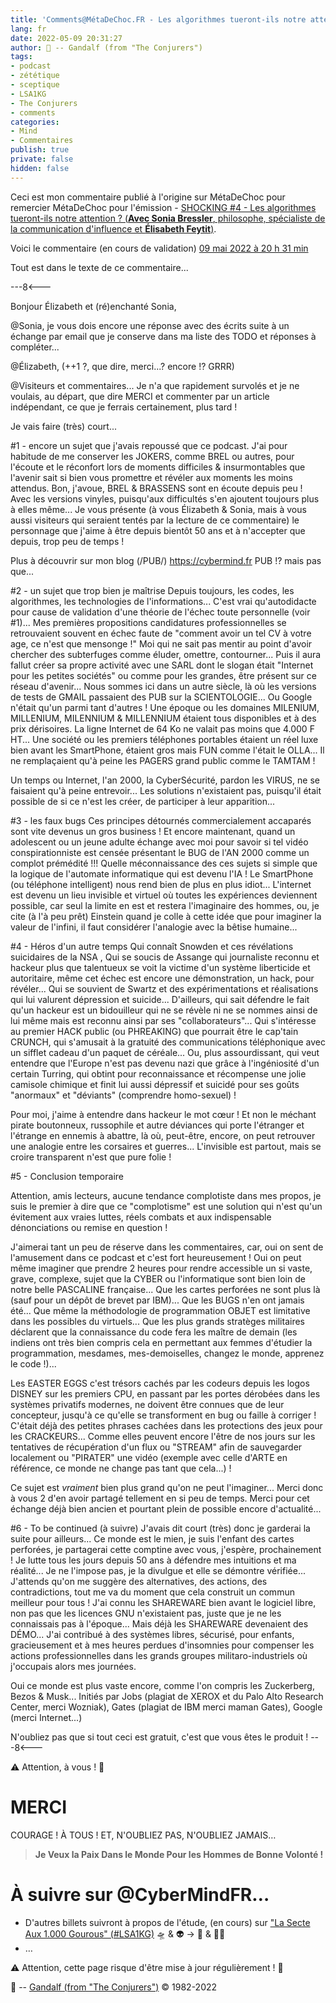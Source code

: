 ```yaml
---
title: 'Comments@MétaDeChoc.FR - Les algorithmes tueront-ils notre attention ?'
lang: fr
date: 2022-05-09 20:31:27
author: 🧙 -- Gandalf (from "The Conjurers")
tags:
- podcast
- zététique
- sceptique
- LSA1KG
- The Conjurers
- comments
categories:
- Mind
- Commentaires
publish: true
private: false
hidden: false
---
```


Ceci est mon commentaire publié à l'origine sur MétaDeChoc pour remercier MétaDeChoc pour l'émission - [SHOCKING #4 - Les algorithmes tueront-ils notre attention ? (**Avec Sonia Bressler**, philosophe, spécialiste de la communication d'influence et **Élisabeth Feytit**)](https://metadechoc.fr/podcast/les-algorithmes-tueront-ils-notre-attention/).

Voici le commentaire (en cours de validation) [09 mai 2022 à 20 h 31 min](https://metadechoc.fr/podcast/les-algorithmes-tueront-ils-notre-attention/#comment-1212)

Tout est dans le texte de ce commentaire...

<!-- more -->

---8<---

Bonjour Élizabeth et (ré)enchanté Sonia,

@Sonia, je vous dois encore une réponse avec des écrits suite à un échange par email que je conserve dans ma liste des TODO et réponses à compléter...

@Élizabeth, (++1 ?, que dire, merci...? encore !? GRRR)

@Visiteurs et commentaires...
Je n'a que rapidement survolés et je ne voulais, au départ, que dire MERCI et commenter par un article indépendant, ce que je ferrais certainement, plus tard !

Je vais faire (très) court...

#1 - encore un sujet que j'avais repoussé que ce podcast.
J'ai pour habitude de me conserver les JOKERS, comme BREL ou autres, pour l'écoute et le réconfort lors de moments difficiles & insurmontables que l'avenir sait si bien vous promettre et révéler aux moments les moins attendus.
Bon, j'avoue, BREL & BRASSENS sont en écoute depuis peu !
Avec les versions vinyles, puisqu'aux difficultés s'en ajoutent toujours plus à elles même...
Je vous présente (à vous Élizabeth & Sonia, mais à vous aussi visiteurs qui seraient tentés par la lecture de ce commentaire) le personnage que j'aime à être depuis bientôt 50 ans et à n'accepter que depuis, trop peu de temps !

Plus à découvrir sur mon blog (/PUB/) https://cybermind.fr
PUB !?
mais pas que...

#2 - un sujet que trop bien je maîtrise
Depuis toujours, les codes, les algorithmes, les technologies de l'informations...
C'est vrai qu'autodidacte pour cause de validation d'une théorie de l'échec toute personnelle (voir #1)...
Mes premières propositions candidatures professionnelles se retrouvaient souvent en échec faute de "comment avoir un tel CV à votre age, ce n'est que mensonge !"
Moi qui ne sait pas mentir au point d'avoir chercher des subterfuges comme éluder, omettre, contourner...
Puis il aura fallut créer sa propre activité avec une SARL dont le slogan était "Internet pour les petites sociétés" ou comme pour les grandes, être présent sur ce réseau d'avenir...
Nous sommes ici dans un autre siècle, là où les versions de tests de GMAIL passaient des PUB sur la SCIENTOLOGIE...
Ou Google n'était qu'un parmi tant d'autres !
Une époque ou les domaines MILENIUM, MILLENIUM, MILENNIUM & MILLENNIUM étaient tous disponibles et à des prix dérisoires.
La ligne Internet de 64 Ko ne valait pas moins que 4.000 F HT...
Une société ou les premiers téléphones portables étaient un réel luxe bien avant les SmartPhone, étaient gros mais FUN comme l'était le OLLA...
Il ne remplaçaient qu'à peine les PAGERS grand public comme le TAMTAM !

Un temps ou Internet, l'an 2000, la CyberSécurité, pardon les VIRUS, ne se faisaient qu'à peine entrevoir...
Les solutions n'existaient pas, puisqu'il était possible de si ce n'est les créer, de participer à leur apparition...

#3 - les faux bugs
Ces principes détournés commercialement accaparés sont vite devenus un gros business !
Et encore maintenant, quand un adolescent ou un jeune adulte échange avec moi pour savoir si tel vidéo conspirationniste est censée présentant le BUG de l'AN 2000 comme un complot prémédité !!!
Quelle méconnaissance des ces sujets si simple que la logique de l'automate informatique qui est devenu l'IA !
Le SmartPhone (ou téléphone intelligent) nous rend bien de plus en plus idiot...
L'internet est devenu un lieu invisible et virtuel où toutes les expériences deviennent possible, car seul la limite en est et restera l'imaginaire des hommes, ou, je cite (à l'à peu prêt) Einstein quand je colle à cette idée que pour imaginer la valeur de l'infini, il faut considérer l'analogie avec la bêtise humaine...

#4 - Héros d'un autre temps
Qui connaît Snowden et ces révélations suicidaires de la NSA ,
Qui se soucis de Assange qui journaliste reconnu et hackeur plus que talentueux se voit la victime d'un système liberticide et autoritaire, même cet échec est encore une démonstration, un hack, pour révéler...
Qui se souvient de Swartz et des expérimentations et réalisations qui lui valurent dépression et suicide...
D'ailleurs, qui sait défendre le fait qu'un hackeur est un bidouilleur qui ne se révèle ni ne se nommes ainsi de lui même mais est reconnu ainsi par ses "collaborateurs"...
Qui s'intéresse au premier HACK public (ou PHREAKING) que pourrait être le cap'tain CRUNCH, qui s'amusait à la gratuité des communications téléphonique avec un sifflet cadeau d'un paquet de céréale...
Ou, plus assourdissant, qui veut entendre que l'Europe n'est pas devenu nazi que grâce à l'ingéniosité d'un certain Turring, qui obtint pour reconnaissance et récompense une jolie camisole chimique et finit lui aussi dépressif et suicidé pour ses goûts "anormaux" et "déviants" (comprendre homo-sexuel) !

Pour moi, j'aime à entendre dans hackeur le mot cœur !
Et non le méchant pirate boutonneux, russophile et autre déviances qui porte l'étranger et l'étrange en ennemis à abattre, là où, peut-être, encore, on peut retrouver une analogie entre les corsaires et guerres...
L'invisible est partout, mais se croire transparent n'est que pure folie !

#5 - Conclusion temporaire

Attention, amis lecteurs, aucune tendance complotiste dans mes propos, je suis le premier à dire que ce "complotisme" est une solution qui n'est qu'un évitement aux vraies luttes, réels combats et aux indispensable dénonciations ou remise en question !

J'aimerai tant un peu de réserve dans les commentaires, car, oui on sent de l'amusement dans ce podcast et c'est fort heureusement !
Oui on peut même imaginer que prendre 2 heures pour rendre accessible un si vaste, grave, complexe, sujet que la CYBER ou l'informatique sont bien loin de notre belle PASCALINE française...
Que les cartes perforées ne sont plus là (sauf pour un dépôt de brevet par IBM)...
Que les BUGS n'en ont jamais été...
Que même la méthodologie de programmation OBJET est limitative dans les possibles du virtuels...
Que les plus grands stratèges militaires déclarent que la connaissance du code fera les maître de demain (les indiens ont très bien compris cela en permettant aux femmes d'étudier la programmation, mesdames, mes-demoiselles, changez le monde, apprenez le code !)...

Les EASTER EGGS c'est trésors cachés par les codeurs depuis les logos DISNEY sur les premiers CPU, en passant par les portes dérobées dans les systèmes privatifs modernes, ne doivent être connues que de leur concepteur, jusqu'à ce qu'elle se transforment en bug ou faille à corriger !
C'était déjà des petites phrases cachées dans les protections des jeux pour les CRACKEURS...
Comme elles peuvent encore l'être de nos jours sur les tentatives de récupération d'un flux ou "STREAM" afin de sauvegarder localement ou "PIRATER" une vidéo (exemple avec celle d'ARTE en référence, ce monde ne change pas tant que cela...) !

Ce sujet est *vraiment* bien plus grand qu'on ne peut l'imaginer...
Merci donc à vous 2 d'en avoir partagé tellement en si peu de temps.
Merci pour cet échange déjà bien ancien et pourtant plein de possible encore d'actualité...

#6 - To be continued (à suivre)
J'avais dit court (très) donc je garderai la suite pour ailleurs...
Ce monde est le mien, je suis l'enfant des cartes perforées, je partagerai cette comptine avec vous, j'espère, prochainement !
Je lutte tous les jours depuis 50 ans à défendre mes intuitions et ma réalité...
Je ne l'impose pas, je la divulgue et elle se démontre vérifiée...
J'attends qu'on me suggère des alternatives, des actions, des contradictions, tout me va du moment que cela construit un commun meilleur pour tous !
J'ai connu les SHAREWARE bien avant le logiciel libre, non pas que les licences GNU n'existaient pas, juste que je ne les connaissais pas à l'époque...
Mais déjà les SHAREWARE devenaient des DÉMO...
J'ai contribué à des systèmes libres, sécurisé, pour enfants, gracieusement et à mes heures perdues d'insomnies pour compenser les actions professionnelles dans les grands groupes militaro-industriels où j'occupais alors mes journées.

Oui ce monde est plus vaste encore, comme l'on compris les Zuckerberg, Bezos & Musk...
Initiés par Jobs (plagiat de XEROX et du Palo Alto Research Center, merci Wozniak), Gates (plagiat de IBM merci maman Gates), Google (merci Internet...)

N'oubliez pas que si tout ceci est gratuit, c'est que vous êtes le produit !
---8<---

⚠️ Attention, à vous ! 👀

# MERCI

COURAGE !
À TOUS !
ET, N'OUBLIEZ PAS, N'OUBLIEZ JAMAIS…

> **Je Veux la Paix Dans le Monde Pour les Hommes de Bonne Volonté !**

# À suivre sur @CyberMindFR… #

- D'autres billets suivront à propos de l'étude, (en cours) sur ["La Secte Aux 1.000 Gourous" (#LSA1KG)](https://cybermind.fr/tags/LSA1KG/) 🛸 & 👽 -> 🦄 & 🧚‍♀️
- …

⚠️ Attention, cette page risque d'être mise à jour régulièrement ! 👀

🧙 -- [Gandalf (from "The Conjurers")](mailto:Gandalf@Gk2.NET?subject=The%20Conjurers%20%3F) ©️ 1982-2022